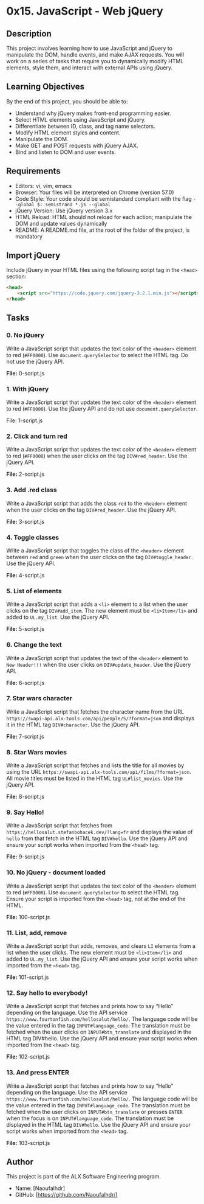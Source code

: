 # 0x15. JavaScript - Web jQuery

## Description

This project involves learning how to use JavaScript and jQuery to manipulate the DOM, handle events, and make AJAX requests. You will work on a series of tasks that require you to dynamically modify HTML elements, style them, and interact with external APIs using jQuery.

## Learning Objectives

By the end of this project, you should be able to:

- Understand why jQuery makes front-end programming easier.
- Select HTML elements using JavaScript and jQuery.
- Differentiate between ID, class, and tag name selectors.
- Modify HTML element styles and content.
- Manipulate the DOM.
- Make GET and POST requests with jQuery AJAX.
- Bind and listen to DOM and user events.

## Requirements

- Editors: vi, vim, emacs
- Browser: Your files will be interpreted on Chrome (version 57.0)
- Code Style: Your code should be semistandard compliant with the flag `--global $: semistrand *.js --global`
- jQuery Version: Use jQuery version 3.x
- HTML Reload: HTML should not reload for each action; manipulate the DOM and update values dynamically
- README: A README.md file, at the root of the folder of the project, is mandatory

## Import jQuery

Include jQuery in your HTML files using the following script tag in the `<head>` section:

```html
<head>
    <script src="https://code.jquery.com/jquery-3.2.1.min.js"></script>
</head>
```

## Tasks

### 0. No jQuery

Write a JavaScript script that updates the text color of the `<header>` element to red (`#FF0000`). Use `document.querySelector` to select the HTML tag. Do not use the jQuery API.

**File:** 0-script.js

### 1. With jQuery

Write a JavaScript script that updates the text color of the `<header>` element to red (`#FF0000`). Use the jQuery API and do not use `document.querySelector`.

File: 1-script.js

### 2. Click and turn red

Write a JavaScript script that updates the text color of the `<header>` element to red (`#FF0000`) when the user clicks on the tag `DIV#red_header`. Use the jQuery API.

**File:** 2-script.js

### 3. Add .red class

Write a JavaScript script that adds the class `red` to the `<header>` element when the user clicks on the tag `DIV#red_header`. Use the jQuery API.

**File:** 3-script.js

### 4. Toggle classes

Write a JavaScript script that toggles the class of the `<header>` element between `red` and `green` when the user clicks on the tag `DIV#toggle_header`. Use the jQuery API.

**File:** 4-script.js

### 5. List of elements

Write a JavaScript script that adds a `<li>` element to a list when the user clicks on the tag `DIV#add_item`. The new element must be `<li>Item</li>` and added to `UL.my_list`. Use the jQuery API.

**File:** 5-script.js

### 6. Change the text

Write a JavaScript script that updates the text of the `<header>` element to `New Header!!!` when the user clicks on `DIV#update_header`. Use the jQuery API.

**File:** 6-script.js

### 7. Star wars character

Write a JavaScript script that fetches the character name from the URL `https://swapi-api.alx-tools.com/api/people/5/?format=json` and displays it in the HTML tag `DIV#character`. Use the jQuery API.

**File:** 7-script.js

### 8. Star Wars movies

Write a JavaScript script that fetches and lists the title for all movies by using the URL `https://swapi-api.alx-tools.com/api/films/?format=json`. All movie titles must be listed in the HTML tag `UL#list_movies`. Use the jQuery API.

**File:** 8-script.js

### 9. Say Hello!

Write a JavaScript script that fetches from `https://hellosalut.stefanbohacek.dev/?lang=fr` and displays the value of `hello` from that fetch in the HTML tag `DIV#hello`. Use the jQuery API and ensure your script works when imported from the `<head>` tag.

**File:** 9-script.js

### 10. No jQuery - document loaded

Write a JavaScript script that updates the text color of the `<header>` element to red (`#FF0000`). Use `document.querySelector` to select the HTML tag. Ensure your script is imported from the `<head>` tag, not at the end of the HTML.

**File:** 100-script.js

### 11. List, add, remove

Write a JavaScript script that adds, removes, and clears `LI` elements from a list when the user clicks. The new element must be `<li>Item</li>` and added to `UL.my_list`. Use the jQuery API and ensure your script works when imported from the `<head>` tag.

**File:** 101-script.js

### 12. Say hello to everybody!

Write a JavaScript script that fetches and prints how to say “Hello” depending on the language. Use the API service `https://www.fourtonfish.com/hellosalut/hello/`. The language code will be the value entered in the tag `INPUT#language_code`. The translation must be fetched when the user clicks on `INPUT#btn_translate` and displayed in the HTML tag DIV#hello. Use the jQuery API and ensure your script works when imported from the `<head>` tag.

**File:** 102-script.js

### 13. And press ENTER

Write a JavaScript script that fetches and prints how to say “Hello” depending on the language. Use the API service `https://www.fourtonfish.com/hellosalut/hello/`. The language code will be the value entered in the tag `INPUT#language_code`. The translation must be fetched when the user clicks on `INPUT#btn_translate` or presses `ENTER` when the focus is on `INPUT#language_code`. The translation must be displayed in the HTML tag `DIV#hello`. Use the jQuery API and ensure your script works when imported from the `<head>` tag.

**File:** 103-script.js

## Author

This project is part of the ALX Software Engineering program.

- Name: [Naoufalhdr]
- GitHub: [https://github.com/Naoufalhdr/]
